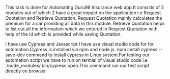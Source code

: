 This task is done for Automating Guru99 Insurance web app.It consists of 5 modules out of which 2 have a great impact on the application i.e Request Quotation and
Retrieve Quotation. Request Quotation mainly calculates the premium for a car providing all data in this module. Retrieve Quotation helps to list out all the information which we entered in Request Quotation with
help of the id which is provided while saving Quotation.

I have use Cypress and Javascript.I have use visual studio code for for automation.Cypress is installed  via npm and node.js.
npm install cypress --save-dev command to install cypress in Linux system.For testing our automation script we have to run on termial of visual studio code
i.e ./node_modules/.bin/cypress open.This command run our test script directly on browser
